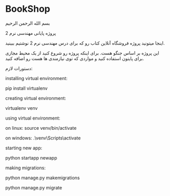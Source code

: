 # BookShop

بسم الله الرحمن الرحیم

پروژه پایانی مهندسی نرم  2

اینجا میتونید پروژه فروشگاه آنلاین کتاب رو که برای درس مهندسی نرم 2 نوشتیم ببینید.

 این پروژه بر اساس جنگو هست. برای اینکه پروژه رو شروع کنید از یک محیط مجازی برای پایتون استفاده کنید و مواردی که توی نیازمندی ها هست رو اضافه کنید.
 
 دستورات لازم:
 
 
 installing virtual environment:
 
 pip install virtualenv
 
 
 creating virtual environment:
 
 virtualenv venv
 
 
 using virtual environment:
 
 on linux: source venv/bin/activate
 
 on windows: .\venv\Scripts\activate
 
 
 starting new app:
 
 python startapp newapp
 
 
 making migrations:
 
 python manage.py makemigrations
 
 python manage.py migrate

